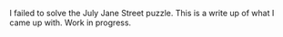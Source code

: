 I failed to solve the July Jane Street puzzle. This is a write up of what I came up with. Work in progress.
